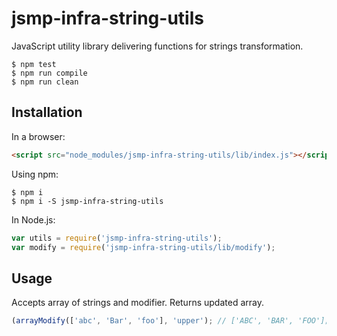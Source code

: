 # jsmp-infra-string-utils

JavaScript utility library delivering functions for strings transformation.

```
$ npm test
$ npm run compile
$ npm run clean
```

## Installation

In a browser:
```html
<script src="node_modules/jsmp-infra-string-utils/lib/index.js"></script>
```

Using npm:
```
$ npm i
$ npm i -S jsmp-infra-string-utils
```

In Node.js:
```javascript
var utils = require('jsmp-infra-string-utils');
var modify = require('jsmp-infra-string-utils/lib/modify');
```

## Usage
Accepts array of strings and modifier. Returns updated array.
``` javascript
(arrayModify(['abc', 'Bar', 'foo'], 'upper'); // ['ABC', 'BAR', 'FOO'];
```

